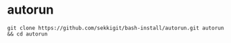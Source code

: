 # autorun
```
git clone https://github.com/sekkigit/bash-install/autorun.git autorun && cd autorun
```